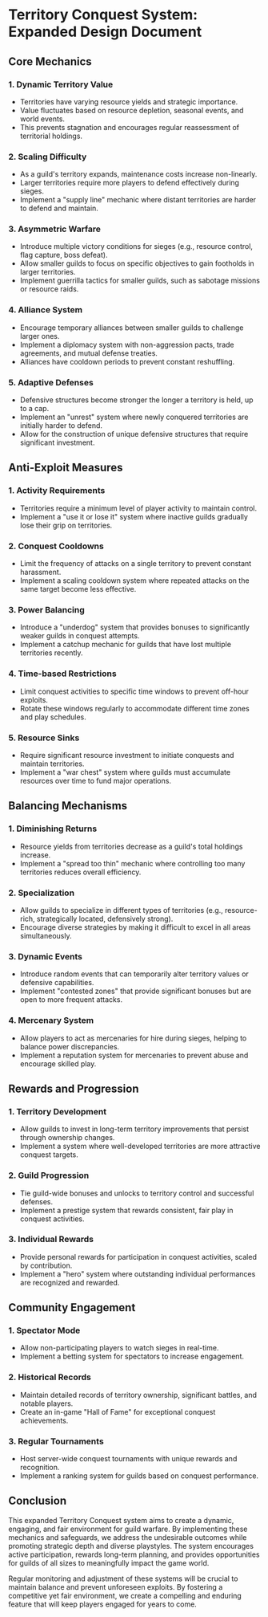 # Territory Conquest System: Expanded Design Document

## Core Mechanics

### 1. Dynamic Territory Value
- Territories have varying resource yields and strategic importance.
- Value fluctuates based on resource depletion, seasonal events, and world events.
- This prevents stagnation and encourages regular reassessment of territorial holdings.

### 2. Scaling Difficulty
- As a guild's territory expands, maintenance costs increase non-linearly.
- Larger territories require more players to defend effectively during sieges.
- Implement a "supply line" mechanic where distant territories are harder to defend and maintain.

### 3. Asymmetric Warfare
- Introduce multiple victory conditions for sieges (e.g., resource control, flag capture, boss defeat).
- Allow smaller guilds to focus on specific objectives to gain footholds in larger territories.
- Implement guerrilla tactics for smaller guilds, such as sabotage missions or resource raids.

### 4. Alliance System
- Encourage temporary alliances between smaller guilds to challenge larger ones.
- Implement a diplomacy system with non-aggression pacts, trade agreements, and mutual defense treaties.
- Alliances have cooldown periods to prevent constant reshuffling.

### 5. Adaptive Defenses
- Defensive structures become stronger the longer a territory is held, up to a cap.
- Implement an "unrest" system where newly conquered territories are initially harder to defend.
- Allow for the construction of unique defensive structures that require significant investment.

## Anti-Exploit Measures

### 1. Activity Requirements
- Territories require a minimum level of player activity to maintain control.
- Implement a "use it or lose it" system where inactive guilds gradually lose their grip on territories.

### 2. Conquest Cooldowns
- Limit the frequency of attacks on a single territory to prevent constant harassment.
- Implement a scaling cooldown system where repeated attacks on the same target become less effective.

### 3. Power Balancing
- Introduce a "underdog" system that provides bonuses to significantly weaker guilds in conquest attempts.
- Implement a catchup mechanic for guilds that have lost multiple territories recently.

### 4. Time-based Restrictions
- Limit conquest activities to specific time windows to prevent off-hour exploits.
- Rotate these windows regularly to accommodate different time zones and play schedules.

### 5. Resource Sinks
- Require significant resource investment to initiate conquests and maintain territories.
- Implement a "war chest" system where guilds must accumulate resources over time to fund major operations.

## Balancing Mechanisms

### 1. Diminishing Returns
- Resource yields from territories decrease as a guild's total holdings increase.
- Implement a "spread too thin" mechanic where controlling too many territories reduces overall efficiency.

### 2. Specialization
- Allow guilds to specialize in different types of territories (e.g., resource-rich, strategically located, defensively strong).
- Encourage diverse strategies by making it difficult to excel in all areas simultaneously.

### 3. Dynamic Events
- Introduce random events that can temporarily alter territory values or defensive capabilities.
- Implement "contested zones" that provide significant bonuses but are open to more frequent attacks.

### 4. Mercenary System
- Allow players to act as mercenaries for hire during sieges, helping to balance power discrepancies.
- Implement a reputation system for mercenaries to prevent abuse and encourage skilled play.

## Rewards and Progression

### 1. Territory Development
- Allow guilds to invest in long-term territory improvements that persist through ownership changes.
- Implement a system where well-developed territories are more attractive conquest targets.

### 2. Guild Progression
- Tie guild-wide bonuses and unlocks to territory control and successful defenses.
- Implement a prestige system that rewards consistent, fair play in conquest activities.

### 3. Individual Rewards
- Provide personal rewards for participation in conquest activities, scaled by contribution.
- Implement a "hero" system where outstanding individual performances are recognized and rewarded.

## Community Engagement

### 1. Spectator Mode
- Allow non-participating players to watch sieges in real-time.
- Implement a betting system for spectators to increase engagement.

### 2. Historical Records
- Maintain detailed records of territory ownership, significant battles, and notable players.
- Create an in-game "Hall of Fame" for exceptional conquest achievements.

### 3. Regular Tournaments
- Host server-wide conquest tournaments with unique rewards and recognition.
- Implement a ranking system for guilds based on conquest performance.

## Conclusion

This expanded Territory Conquest system aims to create a dynamic, engaging, and fair environment for guild warfare. By implementing these mechanics and safeguards, we address the undesirable outcomes while promoting strategic depth and diverse playstyles. The system encourages active participation, rewards long-term planning, and provides opportunities for guilds of all sizes to meaningfully impact the game world.

Regular monitoring and adjustment of these systems will be crucial to maintain balance and prevent unforeseen exploits. By fostering a competitive yet fair environment, we create a compelling and enduring feature that will keep players engaged for years to come.
